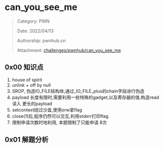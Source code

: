 # can_you_see_me

> Category: PWN
>
> Date: 2022/04/13
>
> Authorship: pwnhub.cn
>
> Attachment: [challenges/pwnhub/can_you_see_me](https://github.com/mark0519/challenges/tree/main/pwnhub/22.03.19)

## 0x00 知识点

1. house of spirit 
2. unlink + off by null 
3. SROP, 伪造IO_FILE结构体,通过_IO_FILE_plus的chain字段进行伪造
4. payload 长度有限时,需要利用一些特殊的gadget,以及寄存器的值,构造read读入 更长的payload 
5. setcontext绕过沙盒,使用orw拿flag 
5. close(1)后,程序仍然可以交互,利用stderr打印flag 
6. 限制申请次数时地利用, 本题限制了只能申请 8次

## 0x01 解题分析
